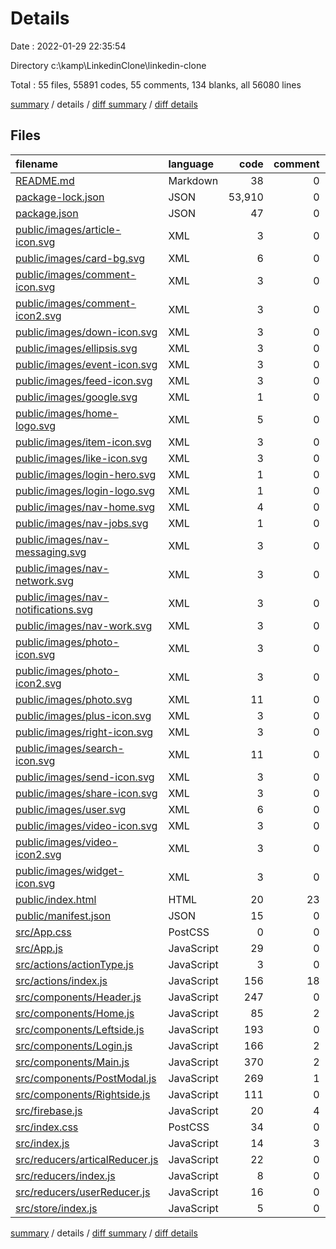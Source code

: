 # Details

Date : 2022-01-29 22:35:54

Directory c:\kamp\LinkedinClone\linkedin-clone

Total : 55 files,  55891 codes, 55 comments, 134 blanks, all 56080 lines

[summary](results.md) / details / [diff summary](diff.md) / [diff details](diff-details.md)

## Files
| filename | language | code | comment | blank | total |
| :--- | :--- | ---: | ---: | ---: | ---: |
| [README.md](/README.md) | Markdown | 38 | 0 | 33 | 71 |
| [package-lock.json](/package-lock.json) | JSON | 53,910 | 0 | 1 | 53,911 |
| [package.json](/package.json) | JSON | 47 | 0 | 1 | 48 |
| [public/images/article-icon.svg](/public/images/article-icon.svg) | XML | 3 | 0 | 0 | 3 |
| [public/images/card-bg.svg](/public/images/card-bg.svg) | XML | 6 | 0 | 1 | 7 |
| [public/images/comment-icon.svg](/public/images/comment-icon.svg) | XML | 3 | 0 | 0 | 3 |
| [public/images/comment-icon2.svg](/public/images/comment-icon2.svg) | XML | 3 | 0 | 0 | 3 |
| [public/images/down-icon.svg](/public/images/down-icon.svg) | XML | 3 | 0 | 0 | 3 |
| [public/images/ellipsis.svg](/public/images/ellipsis.svg) | XML | 3 | 0 | 0 | 3 |
| [public/images/event-icon.svg](/public/images/event-icon.svg) | XML | 3 | 0 | 0 | 3 |
| [public/images/feed-icon.svg](/public/images/feed-icon.svg) | XML | 3 | 0 | 1 | 4 |
| [public/images/google.svg](/public/images/google.svg) | XML | 1 | 0 | 0 | 1 |
| [public/images/home-logo.svg](/public/images/home-logo.svg) | XML | 5 | 0 | 0 | 5 |
| [public/images/item-icon.svg](/public/images/item-icon.svg) | XML | 3 | 0 | 0 | 3 |
| [public/images/like-icon.svg](/public/images/like-icon.svg) | XML | 3 | 0 | 0 | 3 |
| [public/images/login-hero.svg](/public/images/login-hero.svg) | XML | 1 | 0 | 0 | 1 |
| [public/images/login-logo.svg](/public/images/login-logo.svg) | XML | 1 | 0 | 0 | 1 |
| [public/images/nav-home.svg](/public/images/nav-home.svg) | XML | 4 | 0 | 0 | 4 |
| [public/images/nav-jobs.svg](/public/images/nav-jobs.svg) | XML | 1 | 0 | 0 | 1 |
| [public/images/nav-messaging.svg](/public/images/nav-messaging.svg) | XML | 3 | 0 | 0 | 3 |
| [public/images/nav-network.svg](/public/images/nav-network.svg) | XML | 3 | 0 | 0 | 3 |
| [public/images/nav-notifications.svg](/public/images/nav-notifications.svg) | XML | 3 | 0 | 0 | 3 |
| [public/images/nav-work.svg](/public/images/nav-work.svg) | XML | 3 | 0 | 0 | 3 |
| [public/images/photo-icon.svg](/public/images/photo-icon.svg) | XML | 3 | 0 | 0 | 3 |
| [public/images/photo-icon2.svg](/public/images/photo-icon2.svg) | XML | 3 | 0 | 0 | 3 |
| [public/images/photo.svg](/public/images/photo.svg) | XML | 11 | 0 | 1 | 12 |
| [public/images/plus-icon.svg](/public/images/plus-icon.svg) | XML | 3 | 0 | 1 | 4 |
| [public/images/right-icon.svg](/public/images/right-icon.svg) | XML | 3 | 0 | 0 | 3 |
| [public/images/search-icon.svg](/public/images/search-icon.svg) | XML | 11 | 0 | 0 | 11 |
| [public/images/send-icon.svg](/public/images/send-icon.svg) | XML | 3 | 0 | 0 | 3 |
| [public/images/share-icon.svg](/public/images/share-icon.svg) | XML | 3 | 0 | 0 | 3 |
| [public/images/user.svg](/public/images/user.svg) | XML | 6 | 0 | 0 | 6 |
| [public/images/video-icon.svg](/public/images/video-icon.svg) | XML | 3 | 0 | 0 | 3 |
| [public/images/video-icon2.svg](/public/images/video-icon2.svg) | XML | 3 | 0 | 0 | 3 |
| [public/images/widget-icon.svg](/public/images/widget-icon.svg) | XML | 3 | 0 | 1 | 4 |
| [public/index.html](/public/index.html) | HTML | 20 | 23 | 1 | 44 |
| [public/manifest.json](/public/manifest.json) | JSON | 15 | 0 | 1 | 16 |
| [src/App.css](/src/App.css) | PostCSS | 0 | 0 | 1 | 1 |
| [src/App.js](/src/App.js) | JavaScript | 29 | 0 | 6 | 35 |
| [src/actions/actionType.js](/src/actions/actionType.js) | JavaScript | 3 | 0 | 0 | 3 |
| [src/actions/index.js](/src/actions/index.js) | JavaScript | 156 | 18 | 18 | 192 |
| [src/components/Header.js](/src/components/Header.js) | JavaScript | 247 | 0 | 7 | 254 |
| [src/components/Home.js](/src/components/Home.js) | JavaScript | 85 | 2 | 5 | 92 |
| [src/components/Leftside.js](/src/components/Leftside.js) | JavaScript | 193 | 0 | 6 | 199 |
| [src/components/Login.js](/src/components/Login.js) | JavaScript | 166 | 2 | 9 | 177 |
| [src/components/Main.js](/src/components/Main.js) | JavaScript | 370 | 2 | 13 | 385 |
| [src/components/PostModal.js](/src/components/PostModal.js) | JavaScript | 269 | 1 | 10 | 280 |
| [src/components/Rightside.js](/src/components/Rightside.js) | JavaScript | 111 | 0 | 1 | 112 |
| [src/firebase.js](/src/firebase.js) | JavaScript | 20 | 4 | 2 | 26 |
| [src/index.css](/src/index.css) | PostCSS | 34 | 0 | 1 | 35 |
| [src/index.js](/src/index.js) | JavaScript | 14 | 3 | 4 | 21 |
| [src/reducers/articalReducer.js](/src/reducers/articalReducer.js) | JavaScript | 22 | 0 | 2 | 24 |
| [src/reducers/index.js](/src/reducers/index.js) | JavaScript | 8 | 0 | 2 | 10 |
| [src/reducers/userReducer.js](/src/reducers/userReducer.js) | JavaScript | 16 | 0 | 2 | 18 |
| [src/store/index.js](/src/store/index.js) | JavaScript | 5 | 0 | 3 | 8 |

[summary](results.md) / details / [diff summary](diff.md) / [diff details](diff-details.md)